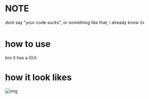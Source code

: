 # NOTE

dont say "your code sucks", or something like that, i already know 👍

# how to use
bro it has a GUI.

# how it look likes

![img](https://i.imgur.com/Knk4Q6k.png)
